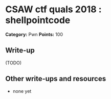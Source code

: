 # CSAW ctf quals 2018 : shellpointcode

**Category:** Pwn
**Points:** 100

## Write-up

(TODO)

## Other write-ups and resources

* none yet
